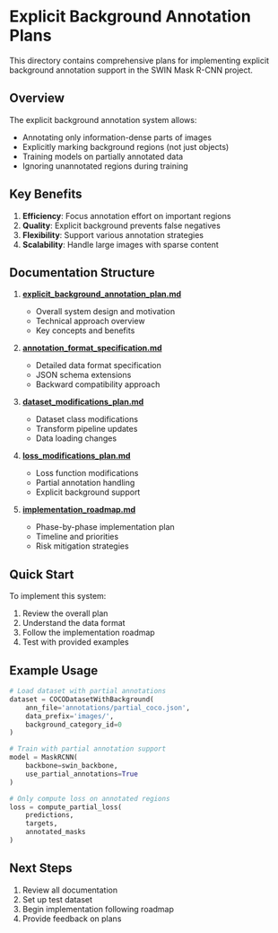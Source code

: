 # Explicit Background Annotation Plans

This directory contains comprehensive plans for implementing explicit background annotation support in the SWIN Mask R-CNN project.

## Overview

The explicit background annotation system allows:
- Annotating only information-dense parts of images
- Explicitly marking background regions (not just objects)
- Training models on partially annotated data
- Ignoring unannotated regions during training

## Key Benefits

1. **Efficiency**: Focus annotation effort on important regions
2. **Quality**: Explicit background prevents false negatives
3. **Flexibility**: Support various annotation strategies
4. **Scalability**: Handle large images with sparse content

## Documentation Structure

1. **[explicit_background_annotation_plan.md](explicit_background_annotation_plan.md)**
   - Overall system design and motivation
   - Technical approach overview
   - Key concepts and benefits

2. **[annotation_format_specification.md](annotation_format_specification.md)**
   - Detailed data format specification
   - JSON schema extensions
   - Backward compatibility approach

3. **[dataset_modifications_plan.md](dataset_modifications_plan.md)**
   - Dataset class modifications
   - Transform pipeline updates
   - Data loading changes

4. **[loss_modifications_plan.md](loss_modifications_plan.md)**
   - Loss function modifications
   - Partial annotation handling
   - Explicit background support

5. **[implementation_roadmap.md](implementation_roadmap.md)**
   - Phase-by-phase implementation plan
   - Timeline and priorities
   - Risk mitigation strategies

## Quick Start

To implement this system:
1. Review the overall plan
2. Understand the data format
3. Follow the implementation roadmap
4. Test with provided examples

## Example Usage

```python
# Load dataset with partial annotations
dataset = COCODatasetWithBackground(
    ann_file='annotations/partial_coco.json',
    data_prefix='images/',
    background_category_id=0
)

# Train with partial annotation support
model = MaskRCNN(
    backbone=swin_backbone,
    use_partial_annotations=True
)

# Only compute loss on annotated regions
loss = compute_partial_loss(
    predictions, 
    targets,
    annotated_masks
)
```

## Next Steps

1. Review all documentation
2. Set up test dataset
3. Begin implementation following roadmap
4. Provide feedback on plans